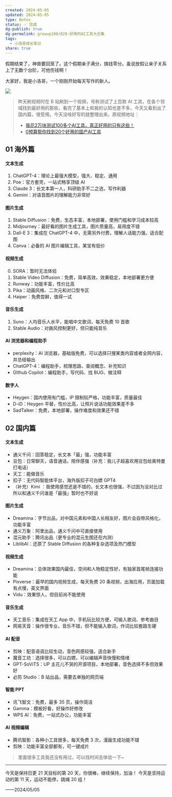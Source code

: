 ```yaml
---
created: 2024-05-05
updated: 2024-05-05
type: Notes
status: ✅ 完成
dg-publish: true
dg-permalink: growup100/020-好用的AI工具大合集
tags:
  - 小洛哥成长笔记
share: true
---
```

假期结束了，神兽要回笼了。这个假期亲子满分，搞钱零分。虽说放假让亲子关系上了无数个台阶，可他伤钱啊！

大家好，我是小洛哥，一个刚刚开始每天写作的新人。

![](http://img.xlg.life/images%2F2024%2F05%2F05%2F%E7%81%B0%E8%93%9D%E8%89%B2%E7%8E%B0%E4%BB%A3%E6%97%B6%E5%B0%9A%E6%8B%9B%E8%81%98%E5%BE%AE%E4%BF%A1%E5%85%AC%E4%BC%97%E5%8F%B7%E5%B0%81%E9%9D%A2-9de9e16b1cdb939a67c083849890ccda.png)

> 昨天刷视频时在 B 站刷到一个视频，号称测试了上百款 AI 工具，在各个领域找到最好用的那些，看完了基本上和我的认知也差不多，今天又看到出了国内篇，很受用。今天没啥好写的就整理出来。原视频地址：
> - [我花2万块测试100多个AI工具，真正好用的只有这些！](https://www.bilibili.com/video/BV1CC41137su/)
> - [0预算帮你找到20个好用的国产AI工具](https://www.bilibili.com/video/BV1xr421E7ri/)

## 01 海外篇
#### 文本生成
1. ChatGPT-4：理论上最强大模型，强大、稳定、通用
2. Poe：官方套壳，一站式畅享顶级 AI
3. Claude 3：长文本第一人，科研助手不二之选，写作利器
4. Gemini：对语音图片的理解能力非常好

#### 图片生成
1. Stable Diffusion：免费，生态丰富，本地部署，使用门槛和学习成本较高
2. Midjourney：最好看的图片生成工具，图片质量高，易用度不错
3. Dall-E 3：集成在 ChatGPT-4 中，无需另外付费，理解人话能力强，适合配图
4. Canva：必备的 AI 图片编辑工具，某宝有低价

#### 视频生成
0. SORA：暂时无法体验
1. Stable Video Diffusion：免费，简单高效，效果稳定，本地部署更方便
2. Runway：功能丰富，性价比高
3. Pika：动画风格、二次元和对口型专区
4. Haiper：免费尝鲜，值得一试

#### 音乐生成
1. Suno：人均音乐人水平，能唱中文歌词，每天免费 10 首歌
2. Stable Audio：对曲风控制更好，但只能纯音乐

#### AI 浏览器和编程助手
- perplexity：AI 浏览器，基础版免费，可以选择只搜某类内容或者全网内容，并总结输出
- ChatGPT-4：编程助手，梳理思路、查阅概念、补充知识
- GIthub Copilot：编程助手，写代码、找 BUG、做注释

#### 数字人
- Heygen：国内使用有门槛，IP 限制较严格，功能丰富，质量最佳
- D-iD：Heygen 平替，性价比高，让照片说话功能效果差不多
- SadTalker：免费，本地部署，操作难度和效果还不错

## 02 国内篇
#### 文本生成
- 通义千问：回答稳定，长文本「最」强，功能丰富
- 豆包：日常聊天，语音通话，陪伴感强（补充：我儿子超喜欢用豆包给奥特曼打电话）
- 天工：能做音乐
- 扣子：无代码智能体平台，海外版扣子可白嫖 GPT4
- （补充）Kimi ：我使用感觉还是不错的，长文本也很强，不过因为没对比过所以和通义千问谁是「最强」暂时也不好说

#### 图片生成
- Dreamina：字节出品，对中国元素和中国人长相友好，图片会自带风格化，功能丰富
- 通义万象：阿里出品，通义千问中可直接使用
- 混元助手：腾讯出品（更专业的混元生图还在内测）
- LiblibAI：还原了 Stable Diffusion 的各种复杂选项及热门模型

#### 视频生成
- Dreamina：总体效果国内最佳，空间和人物稳定性好，有独家首尾帧连接功能
- Pixverse：最早的国内视频生成，每天免费 20 条视频，出海应用，页面加载有点慢，英文界面
- Vidu：效果惊人，但目前尚不能使用

#### 音乐生成
- 天工音乐：集成在天工 App 中，手机玩比较方便，可输入歌词、参考曲目
- 网易天音：操作很专业，音乐不错，但不能输入歌词，作词比较套路生硬

#### AI 配音
- 剪映：配音语调比较生动，音色网感较强，适合新手
- 魔音工坊：选择很多，可以白嫖，可以编辑声音快慢和情绪
- GPT-SoViTS：UP 主花儿不哭的开源项目，本地部署，音色选择不多但效果好
- 必剪 Studio：B 站出品，需要去单独的网页端

#### 智能 PPT
- 讯飞智文：免费，最多 35 页，操作简洁
- Gamma：模板好看，好操作好修改
- WPS AI：免费，一站式办公，功能丰富

#### AI 视频编辑
- 腾讯智影：各种小工具很多，每天免费 3 次，漫画生成功能不错
- 剪映：功能丰富全部都有，可一键成片

> 里面很多工具我还没有用过，可以找时间去体验一下~

---

今天是保持日更 21 天目标的第 20 天，你很棒，继续保持，加油！
今天是坚持运动的第 11 天，运动不能停，跳绳 20 组！

——2024/05/05